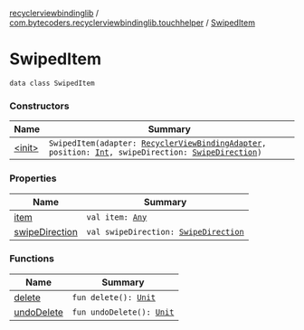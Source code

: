 [recyclerviewbindinglib](../../index.md) / [com.bytecoders.recyclerviewbindinglib.touchhelper](../index.md) / [SwipedItem](./index.md)

# SwipedItem

`data class SwipedItem`

### Constructors

| Name | Summary |
|---|---|
| [&lt;init&gt;](-init-.md) | `SwipedItem(adapter: `[`RecyclerViewBindingAdapter`](../../com.bytecoders.recyclerviewbindinglib/-recycler-view-binding-adapter/index.md)`, position: `[`Int`](https://kotlinlang.org/api/latest/jvm/stdlib/kotlin/-int/index.html)`, swipeDirection: `[`SwipeDirection`](../-swipe-direction/index.md)`)` |

### Properties

| Name | Summary |
|---|---|
| [item](item.md) | `val item: `[`Any`](https://kotlinlang.org/api/latest/jvm/stdlib/kotlin/-any/index.html) |
| [swipeDirection](swipe-direction.md) | `val swipeDirection: `[`SwipeDirection`](../-swipe-direction/index.md) |

### Functions

| Name | Summary |
|---|---|
| [delete](delete.md) | `fun delete(): `[`Unit`](https://kotlinlang.org/api/latest/jvm/stdlib/kotlin/-unit/index.html) |
| [undoDelete](undo-delete.md) | `fun undoDelete(): `[`Unit`](https://kotlinlang.org/api/latest/jvm/stdlib/kotlin/-unit/index.html) |
